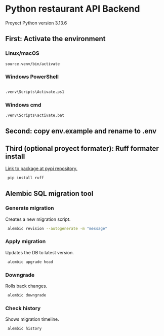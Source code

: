# Python restaurant API Backend

Proyect Python version 3.13.6

## First: Activate the environment

### Linux/macOS

```sh
source.venv/bin/activate
```

### Windows PowerShell

```ps

.venv\Scripts\Activate.ps1

```

### Windows cmd

```cmd
.venv\Scripts\activate.bat
```

## Second: copy env.example and rename to .env

## Third (optional proyect formater): Ruff formater install

[Link to package at pypi repository.](https://pypi.org/project/ruff/)

```sh
 pip install ruff
```

## Alembic SQL migration tool

### Generate migration

Creates a new migration script.

```sh
 alembic revision --autogenerate -m "message"
```

### Apply migration

Updates the DB to latest version.

```sh
 alembic upgrade head
```

### Downgrade

Rolls back changes.

```sh
 alembic downgrade
```

### Check history

Shows migration timeline.

```sh
 alembic history
```
